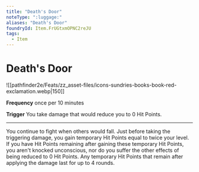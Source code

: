 ```yaml
---
title: "Death's Door"
noteType: ":luggage:"
aliases: "Death's Door"
foundryId: Item.FrUGtxmOPNC2reJU
tags:
  - Item
---
```


# Death's Door
![[pathfinder2e/Feats/zz_asset-files/icons-sundries-books-book-red-exclamation.webp|150]]

**Frequency** once per 10 minutes

**Trigger** You take damage that would reduce you to 0 Hit Points.

* * *

You continue to fight when others would fall. Just before taking the triggering damage, you gain temporary Hit Points equal to twice your level. If you have Hit Points remaining after gaining these temporary Hit Points, you aren't knocked unconscious, nor do you suffer the other effects of being reduced to 0 Hit Points. Any temporary Hit Points that remain after applying the damage last for up to 4 rounds.
